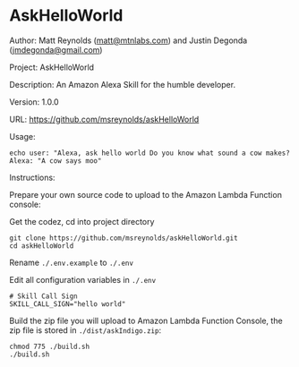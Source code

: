 # AskHelloWorld
Author: Matt Reynolds (matt@mtnlabs.com) and Justin Degonda (jmdegonda@gmail.com)

Project: AskHelloWorld

Description: An Amazon Alexa Skill for the humble developer.

Version: 1.0.0

URL: https://github.com/msreynolds/askHelloWorld

Usage:
```
echo user: "Alexa, ask hello world Do you know what sound a cow makes?
Alexa: "A cow says moo"
```

Instructions:

Prepare your own source code to upload to the Amazon Lambda Function console:

Get the codez, cd into project directory
```
git clone https://github.com/msreynolds/askHelloWorld.git
cd askHelloWorld
```

Rename ```./.env.example``` to ```./.env```

Edit all configuration variables in ```./.env```
```
# Skill Call Sign
SKILL_CALL_SIGN="hello world"
```

Build the zip file you will upload to Amazon Lambda Function Console, the zip file is stored in ```./dist/askIndigo.zip```:

```
chmod 775 ./build.sh
./build.sh
```